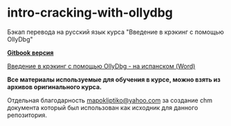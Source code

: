 # intro-cracking-with-ollydbg

Бэкап перевода на русский язык курса "Введение в крэкинг с помощью OllyDbg"

[**Gitbook версия**](https://backoftut.gitbook.io/intro-cracking-with-ollydbg/)

[Введение в крэкинг с помощью OllyDbg - на испанском (Word)](http://ricardonarvaja.info/WEB/INTRODUCCION%20AL%20CRACKING%20CON%20OLLYDBG%20DESDE%20CERO/EN%20FORMATO%20DOC/)

**Все материалы используемые для обучения в курсе, можно взять из архивов оригинального курса.**

Отдельная благодарность mapokliptiko@yahoo.com за создание chm документа который был использован как исходник для данного репозитория.
